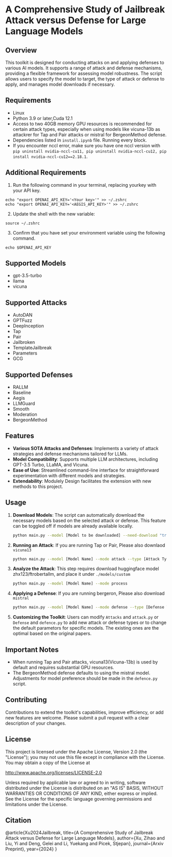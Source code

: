 # A Comprehensive Study of Jailbreak Attack versus Defense for Large Language Models

## Overview

This toolkit is designed for conducting attacks on and applying defenses to various AI models. It supports a range of attack and defense mechanisms, providing a flexible framework for assessing model robustness. The script allows users to specify the model to target, the type of attack or defense to apply, and manages model downloads if necessary.

## Requirements

- Linux
- Python 3.9 or later,Cuda 12.1
- Access to two 40GB memory GPU resources is recommended for certain attack types, especially when using models like vicuna-13b as attackrer for Tap and Pair attacks or mistral for BergeonMethod defense.
- Dependencies listed in `install.ipynb` file. Running every block.
- If you encounter nccl error, make sure you have one nccl version with `pip uninstall nvidia-nccl-cu11, pip uninstall nvidia-nccl-cu12, pip install nvidia-nccl-cu12==2.18.1`.

## Additional Requirements
1. Run the following command in your terminal, replacing yourkey with your API key. 

```
echo "export OPENAI_API_KEY='<Your key>'" >> ~/.zshrc
echo "export OPENAI_API_KEY='<AEGIS_API_KEY>'" >> ~/.zshrc
```

2. Update the shell with the new variable:
```
source ~/.zshrc

```
3. Confirm that you have set your environment variable using the following command. 

```
echo $OPENAI_API_KEY
```
## Supported Models

- gpt-3.5-turbo
- llama
- vicuna

## Supported Attacks

- AutoDAN
- GPTFuzz
- DeepInception
- Tap
- Pair
- Jailbroken
- TemplateJailbreak
- Parameters
- GCG

## Supported Defenses

- RALLM
- Baseline
- Aegis
- LLMGuard
- Smooth
- Moderation
- BergeonMethod

## Features

- **Various SOTA Attacks and Defenses**: Implements a variety of attack strategies and defense mechanisms tailored for LLMs.
- **Model Compatibility**: Supports multiple LLM architectures, including GPT-3.5 Turbo, LLaMA, and Vicuna.
- **Ease of Use**: Streamlined command-line interface for straightforward experimentation with different models and strategies.
- **Extendability**: Modulely Design facilitates the extension with new methods to this project.


## Usage

1. **Download Models**: The script can automatically download the necessary models based on the selected attack or defense. This feature can be toggled off if models are already available locally.

    ```bash
    python main.py --model [Model to be downloaded] --need-download "true"
    ```

2. **Running an Attack**:
    If you are running Tap or Pair, Please also downlaod `vicuna13`
    
    ```bash
    python main.py --model [Model Name] --mode attack --type [Attack Type] 
    ```

3. **Analyze the Attack**:
    This step requires download huggingface model zhx123/ftrobertallm, and place it under `./models/custom`
    ```bash
    python main.py --model [Model Name] --mode process
    ```

4. **Applying a Defense**:
    If you are running bergeron, Please also download `mistral`
    ```bash
    python main.py --model [Model Name] --mode defense --type [Defense Type]
    ```

5. **Customizing the Toolkit**: Users can modify `Attacks` and `attack.py` or `Defense` and `defence.py` to add new attack or defense types or to change the default parametors for specific models. The existing ones are the optimal based on the original papers.

## Important Notes

- When running Tap and Pair attacks, vicuna13(Vicuna-13b) is used by default and requires substantial GPU resources.
- The BergeonMethod defense defaults to using the mistral model. Adjustments for model preference should be made in the `defence.py` script.

## Contributing

Contributions to extend the toolkit's capabilities, improve efficiency, or add new features are welcome. Please submit a pull request with a clear description of your changes.

## License

This project is licensed under the Apache License, Version 2.0 (the "License"); you may not use this file except in compliance with the License. You may obtain a copy of the License at

http://www.apache.org/licenses/LICENSE-2.0

Unless required by applicable law or agreed to in writing, software distributed under the License is distributed on an "AS IS" BASIS, WITHOUT WARRANTIES OR CONDITIONS OF ANY KIND, either express or implied. See the License for the specific language governing permissions and limitations under the License.

## Citation
@article{Xu2024Jailbreak,
  title={A Comprehensive Study of Jailbreak Attack versus Defense for Large Language Models},
  author={Xu, Zihao and Liu, Yi and Deng, Gelei and Li, Yuekang and Picek, Stjepan},
  journal={Arxiv Preprint},
  year={2024}
}

